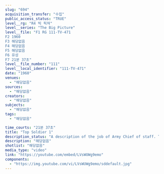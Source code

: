 ```yaml
---
slug: "694"
acquisition_transfer: "수집"
public_access_status: "TRUE"
level__rg: "R4 빅 픽쳐"
level__series: "The Big Picture"
level__file: "F1 RG 111-TV-471
F2 1960
F3 해당없음
F4 해당없음
F5 해당없음
F6 유성
F7 21분 37초"
level__file_number: "111"
level__local_identifier: "111-TV-471"
date: "1960"
venues: 
  - "해당없음"
sources: 
  - "해당없음"
creators: 
  - "해당없음"
subjects: 
  - "해당없음"
tags: 
  - "해당없음"

time_courts: "21분 37초"
title: "Top Soldier 1"
description_status: "A description of the job of Army Chief of staff. The lives of four generals; Lawton Collins, Matthew Ridgeway, Maxwell Taylor and Lyman Lemnitzer are featured."
description: "해당없음"
shotlist: "해당없음"
media_type: "video"
link: "https://youtube.com/embed/LVsWUWg9emo"
components: 
  - "https://img.youtube.com/vi/LVsWUWg9emo/sddefault.jpg"
---
```


